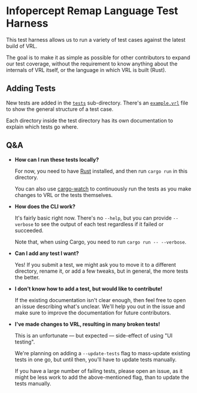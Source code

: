 # Infopercept Remap Language Test Harness

This test harness allows us to run a variety of test cases against the latest
build of VRL.

The goal is to make it as simple as possible for other contributors to expand
our test coverage, without the requirement to know anything about the internals
of VRL itself, or the language in which VRL is built (Rust).

## Adding Tests

New tests are added in the [`tests`](./tests) sub-directory. There's an
[`example.vrl`](./tests/example.vrl) file to show the general structure of a
test case.

Each directory inside the test directory has its own documentation to explain
which tests go where.

## Q&A

- **How can I run these tests locally?**

  For now, you need to have [Rust](https://www.rust-lang.org/) installed, and
  then run `cargo run` in this directory.

  You can also use [cargo-watch](https://crates.io/crates/cargo-watch) to
  continuously run the tests as you make changes to VRL or the tests themselves.

- **How does the CLI work?**

  It's fairly basic right now. There's no `--help`, but you can provide
  `--verbose` to see the output of each test regardless if it failed or
  succeeded.

  Note that, when using Cargo, you need to run `cargo run -- --verbose`.

- **Can I add any test I want?**

  Yes! If you submit a test, we might ask you to move it to a different
  directory, rename it, or add a few tweaks, but in general, the more tests the
  better.

- **I don't know how to add a test, but would like to contribute!**

  If the existing documentation isn't clear enough, then feel free to open an
  issue describing what's unclear. We'll help you out in the issue and make sure
  to improve the documentation for future contributors.

- **I've made changes to VRL, resulting in many broken tests!**

  This is an unfortunate — but expected — side-effect of using "UI testing".

  We're planning on adding a `--update-tests` flag to mass-update existing tests
  in one go, but until then, you'll have to update tests manually.

  If you have a large number of failing tests, please open an issue, as it might
  be less work to add the above-mentioned flag, than to update the tests
  manually.
